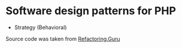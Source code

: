 # Software design patterns for PHP

- Strategy (Behavioral)

Source code was taken from [Refactoring.Guru](https://refactoring.guru/design-patterns/)